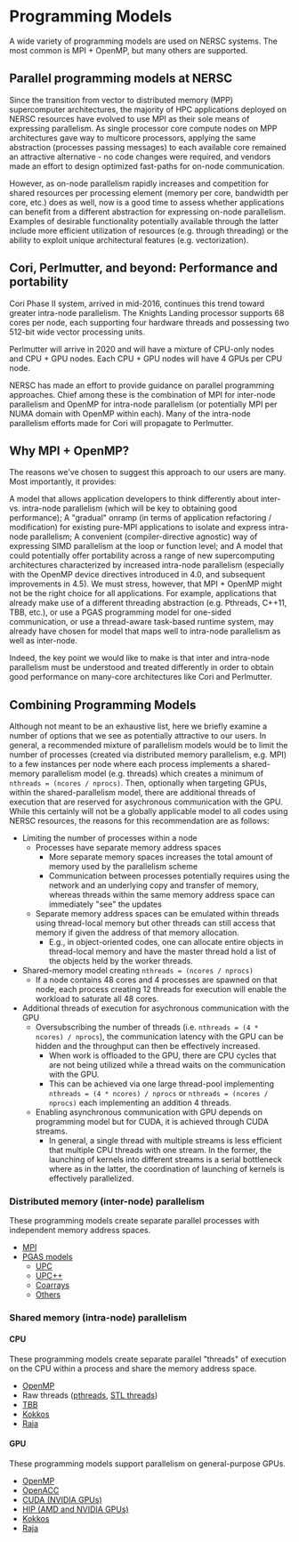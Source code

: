 # Programming Models

A wide variety of programming models are used on NERSC systems. The
most common is MPI + OpenMP, but many others are supported.

## Parallel programming models at NERSC
Since the transition from vector to distributed memory (MPP) supercomputer architectures, the majority of HPC applications
deployed on NERSC resources have evolved to use MPI as their sole means of expressing parallelism. As single processor core
compute nodes on MPP architectures gave way to multicore processors, applying the same abstraction (processes passing
messages) to each available core remained an attractive alternative - no code changes were required, and vendors made an
effort to design optimized fast-paths for on-node communication.

However, as on-node parallelism rapidly increases and competition for shared resources per processing element (memory per
core, bandwidth per core, etc.) does as well, now is a good time to assess whether applications can benefit from a
different abstraction for expressing on-node parallelism. Examples of desirable functionality potentially available
through the latter include more efficient utilization of resources (e.g. through threading) or the ability to exploit
unique architectural features (e.g. vectorization).

## Cori, Perlmutter, and beyond: Performance and portability
Cori Phase II system, arrived in mid-2016, continues this trend toward greater intra-node parallelism. The Knights Landing
processor supports 68 cores per node, each supporting four hardware threads and possessing two 512-bit wide vector
processing units.

Perlmutter will arrive in 2020 and will have a mixture of CPU-only nodes and CPU + GPU nodes. Each CPU + GPU nodes will
have 4 GPUs per CPU node.

NERSC has made an effort to provide guidance on parallel programming approaches. Chief among these is the combination
of MPI for inter-node parallelism and OpenMP for intra-node parallelism (or potentially MPI per NUMA domain with OpenMP
within each). Many of the intra-node parallelism efforts made for Cori will propagate to Perlmutter.

## Why MPI + OpenMP?
The reasons we've chosen to suggest this approach to our users are many. Most importantly, it provides:

A model that allows application developers to think differently about inter- vs. intra-node parallelism
(which will be key to obtaining good performance);
A "gradual" onramp (in terms of application refactoring / modification) for existing pure-MPI applications to isolate
and express intra-node parallelism;
A convenient (compiler-directive agnostic) way of expressing SIMD parallelism at the loop or function level; and
A model that could potentially offer portability across a range of new supercomputing architectures characterized by
increased intra-node parallelism (especially with the OpenMP device directives introduced in 4.0, and subsequent
improvements in 4.5).
We must stress, however, that MPI + OpenMP might not be the right choice for all applications. For example, applications
that already make use of a different threading abstraction (e.g. Pthreads, C++11, TBB, etc.), or use a PGAS programming
model for one-sided communication, or use a thread-aware task-based runtime system, may already have chosen for model that
maps well to intra-node parallelism as well as inter-node.

Indeed, the key point we would like to make is that inter and intra-node parallelism must be understood and treated
differently in order to obtain good performance on many-core architectures like Cori and Perlmutter.

## Combining Programming Models

Although not meant to be an exhaustive list, here we briefly examine a number of options that we see as potentially
attractive to our users. In general, a recommended mixture of parallelism models would be to limit the number of
processes (created via distributed memory parallelism, e.g. MPI) to a few instances per node where each process
implements a shared-memory parallelism model (e.g. threads) which creates a minimum of `nthreads = (ncores / nprocs)`.
Then, optionally when targeting GPUs, within the shared-parallelism model, there are additional threads of execution
that are reserved for asychronous communication with the GPU. While this certainly will not be a globally applicable
model to all codes using NERSC resources, the reasons for this recommendation are as follows:

- Limiting the number of processes within a node
    - Processes have separate memory address spaces
        - More separate memory spaces increases the total amount of memory used by the parallelism scheme
        - Communication between processes potentially requires using the network and an underlying copy and transfer of
        memory, whereas threads within the same memory address space can immediately "see" the updates
    - Separate memory address spaces can be emulated within threads using thread-local memory but other threads can
    still access that memory if given the address of that memory allocation.
        - E.g., in object-oriented codes, one can allocate entire objects in thread-local memory and have the master thread
        hold a list of the objects held by the worker threads.
- Shared-memory model creating `nthreads = (ncores / nprocs)`
    - If a node contains 48 cores and 4 processes are spawned on that node, each process creating 12 threads for
    execution will enable the workload to saturate all 48 cores.
- Additional threads of execution for asychronous communication with the GPU
    - Oversubscribing the number of threads (i.e. `nthreads = (4 * ncores) / nprocs`), the communication latency with
    the GPU can be hidden and the throughput can then be effectively increased.
        - When work is offloaded to the GPU, there are CPU cycles that are not being utilized while a thread waits on the
        communication with the GPU.
        - This can be achieved via one large thread-pool implementing `nthreads = (4 * ncores) / nprocs` or
        `nthreads = (ncores / nprocs)` each implementing an addition 4 threads.
    - Enabling asynchronous communication with GPU depends on programming model but for CUDA, it is achieved through
    CUDA streams.
        - In general, a single thread with multiple streams is less efficient that multiple CPU threads with
        one stream. In the former, the launching of kernels into different streams is a serial bottleneck where as in the
        latter, the coordination of launching of kernels is effectively parallelized.

### Distributed memory (inter-node) parallelism

These programming models create separate parallel processes with independent memory address spaces.

- [MPI](mpi/index.md)
- [PGAS models](https://en.wikipedia.org/wiki/Partitioned_global_address_space)
    - [UPC](upc.md)
    - [UPC++](upcxx.md)
    - [Coarrays](coarrays.md)
    - [Others](https://en.wikipedia.org/wiki/Partitioned_global_address_space)

### Shared memory (intra-node) parallelism

#### CPU

These programming models create separate parallel "threads" of execution on the CPU within a process and share the memory address space.

- [OpenMP](openmp/openmp.md)
- Raw threads ([pthreads](https://en.wikipedia.org/wiki/POSIX_Threads), [STL threads](https://en.cppreference.com/w/cpp/thread/thread))
- [TBB](https://01.org/tbb/)
- [Kokkos](kokkos.md)
- [Raja](raja.md)

#### GPU

These programming models support parallelism on general-purpose GPUs.

- [OpenMP](openmp/openmp.md)
- [OpenACC](https://www.openacc.org/)
- [CUDA (NVIDIA GPUs)](https://developer.nvidia.com/about-cuda)
- [HIP (AMD and NVIDIA GPUs)](https://gpuopen.com/compute-product/hip-convert-cuda-to-portable-c-code/)
- [Kokkos](kokkos.md)
- [Raja](raja.md)


<!-- Old notes from old page that may potentially be integrated into the above

- [MPI](mpi/index.md)
  - While pure MPI using the classic two-sided (non-RMA components of MPI-2) messaging model indeed works on NERSC Cori,
  it fails to address many of the concerns we raised above. We do not expect that this approach will perform well for
  most applications.
- [MPI + MPI](mpi/index.md)
  - With the MPI-3 standard, shared memory programming on-node is possible via MPI's remote memory access (RMA) API,
  yielding an MPI + MPI model (RMA can also be used off-node). The upside of this approach is that one requires only one
  library for parallelism. For a program with shared memory parallelism at a very high level where most data is private
  by default, this is a powerful model.
- [MPI](mpi/index.md) + X (CPU)
  - While MPI + OpenMP was covered in some details above, we recognize that other options are possible under an MPI + X
  approach. For example, one could use a different threading model to express on-node parallelism, such as native C++
  concurrency primitives (available since C++11 and likely to improve considerably in 14 and 17) or Intel's TBB, as well
  as data container / execution abstractions like Kokkos.
  - [MPI](mpi/index.md) + [OpenMP](openmp/openmp.md)
    - As noted above, OpenMP provides a way to express on-node parallelism (including SIMD) with ease at a relatively fine
    level. In recent years, overhead due to thread team spin-up, fork and join operations and thread synchronization has
    been reduced drastically in common OpenMP runtimes.
  - [MPI](mpi/index.md) + [Kokkos](kokkos.md)
  - [MPI](mpi/index.md) + [Raja](raja.md)
  - [MPI](mpi/index.md) + [TBB](https://www.threadingbuildingblocks.org/)
- [MPI](mpi/index.md) + Z (GPU)
  - MPI can be combined with programming model "Z" that enables execution on the GPU
  - MPI + OpenMP
  - MPI + OpenACC
  - MPI + CUDA
  - MPI + HIP
  - MPI + [Kokkos](kokkos.md)
- [MPI](mpi/index.md) + X (CPU) + Z (GPU)
  - MPI can be combined with programming model "X" that enables threading and programming model "Y" that enables execution
  on the GPU
  - MPI + OpenMP (threading) + CUDA
  - MPI + pthreads + CUDA
  - MPI + STL threads + CUDA

## Efforts toward next-generation programming models
There are a number of ongoing efforts in the HPC research community to develop new programming systems geared toward
future exascale architectures. The DOE X-Stack program in particular is one such centralized effort that includes
projects integrating many of the key programming abstractions noted above, such as DAG-based execution and global
address space communication models.
-->
